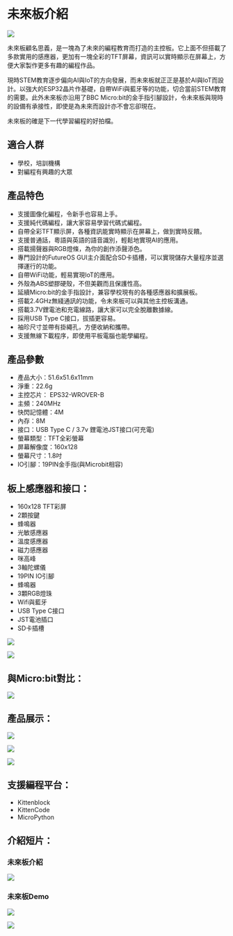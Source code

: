 # 未來板介紹

![](./images/futureboard_blue.jpg)

未來板顧名思義，是一塊為了未來的編程教育而打造的主控板。它上面不但搭載了多款實用的感應器，更加有一塊全彩的TFT屏幕，資訊可以實時顯示在屏幕上，方便大家製作更多有趣的編程作品。

現時STEM教育逐步偏向AI與IoT的方向發展，而未來板就正正是基於AI與IoT而設計。以強大的ESP32晶片作基礎，自帶WiFi與藍牙等的功能，切合當前STEM教育的需要。此外未來板亦沿用了BBC Micro:bit的金手指引腳設計，令未來板與現時的設備有承接性，即使是為未來而設計亦不會忘卻現在。

未來板的確是下一代學習編程的好拍檔。

## 適合人群

- 學校，培訓機構
- 對編程有興趣的大眾

## 產品特色

- 支援圖像化編程，令新手也容易上手。
- 支援純代碼編程，讓大家容易學習代碼式編程。
- 自帶全彩TFT顯示屏，各種資訊能實時顯示在屏幕上，做到實時反饋。
- 支援普通話，粵語與英語的語音識別，輕鬆地實現AI的應用。
- 搭載揚聲器與RGB燈條，為你的創作添聲添色。
- 專門設計的FutureOS GUI主介面配合SD卡插槽，可以實現儲存大量程序並選擇運行的功能。
- 自帶WiFi功能，輕易實現IoT的應用。
- 外殼為ABS塑膠硬殼，不但美觀而且保護性高。
- 延續Micro:bit的金手指設計，兼容學校現有的各種感應器和擴展板。
- 搭載2.4GHz無綫通訊的功能，令未來板可以與其他主控板溝通。
- 搭載3.7V鋰電池和充電線路，讓大家可以完全脫離數據線。
- 採用USB Type C接口，拔插更容易。
- 袖珍尺寸並帶有掛繩孔，方便收納和攜帶。
- 支援無線下載程序，即使用平板電腦也能學編程。

## 產品參數

- 產品大小：51.6x51.6x11mm
- 淨重：22.6g
- 主控芯片：	EPS32-WROVER-B
- 主頻：240MHz
- 快閃記憶體：4M
- 內存：8M
- 接口：USB Type C / 3.7v 鋰電池JST接口(可充電)
- 螢幕類型：TFT全彩螢幕
- 屏幕解像度：160x128
- 螢幕尺寸：1.8吋
- IO引腳：19PIN金手指(與Microbit相容)

## 板上感應器和接口：

- 160x128 TFT彩屏
- 2顆按鍵
- 蜂鳴器
- 光敏感應器
- 溫度感應器
- 磁力感應器
- 咪高峰
- 3軸陀螺儀
- 19PIN IO引腳
- 蜂鳴器
- 3顆RGB燈珠
- Wifi與藍牙
- USB Type C接口
- JST電池插口
- SD卡插槽

![](./images/futureboard2.png)

![](./images/futureboard4.png)

## 與Micro:bit對比：

![](./images/futureboard3.png)

## 產品展示：

![](./images/front1.jpg)

![](./images/back1.jpg)

![](./images/contents1.jpg)

## 支援編程平台：

- Kittenblock
- KittenCode
- MicroPython

## 介紹短片：

### 未來板介紹

[![](./images/video1.png)](https://www.youtube.com/watch?v=PlyQjzOZ3N4)

### 未來板Demo

[![](./images/video2.png)](https://www.youtube.com/watch?v=92jPcYZHtWE)

[![](./images/video3.png)](https://www.youtube.com/watch?v=tUIvmvl7esI)